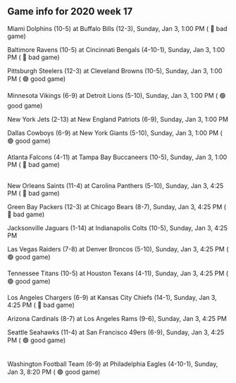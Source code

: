 ## Game info for 2020 week 17
Miami Dolphins (10-5) at Buffalo Bills (12-3), Sunday, Jan 3, 1:00 PM (	:red_circle: bad game)

Baltimore Ravens (10-5) at Cincinnati Bengals (4-10-1), Sunday, Jan 3, 1:00 PM (	:red_circle: bad game)

Pittsburgh Steelers (12-3) at Cleveland Browns (10-5), Sunday, Jan 3, 1:00 PM (	:green_circle: good game)

Minnesota Vikings (6-9) at Detroit Lions (5-10), Sunday, Jan 3, 1:00 PM (	:green_circle: good game)

New York Jets (2-13) at New England Patriots (6-9), Sunday, Jan 3, 1:00 PM

Dallas Cowboys (6-9) at New York Giants (5-10), Sunday, Jan 3, 1:00 PM (	:green_circle: good game)

Atlanta Falcons (4-11) at Tampa Bay Buccaneers (10-5), Sunday, Jan 3, 1:00 PM (	:red_circle: bad game)

<br/>New Orleans Saints (11-4) at Carolina Panthers (5-10), Sunday, Jan 3, 4:25 PM (	:red_circle: bad game)

Green Bay Packers (12-3) at Chicago Bears (8-7), Sunday, Jan 3, 4:25 PM (	:red_circle: bad game)

Jacksonville Jaguars (1-14) at Indianapolis Colts (10-5), Sunday, Jan 3, 4:25 PM

Las Vegas Raiders (7-8) at Denver Broncos (5-10), Sunday, Jan 3, 4:25 PM (	:green_circle: good game)

Tennessee Titans (10-5) at Houston Texans (4-11), Sunday, Jan 3, 4:25 PM (	:green_circle: good game)

Los Angeles Chargers (6-9) at Kansas City Chiefs (14-1), Sunday, Jan 3, 4:25 PM (	:red_circle: bad game)

Arizona Cardinals (8-7) at Los Angeles Rams (9-6), Sunday, Jan 3, 4:25 PM

Seattle Seahawks (11-4) at San Francisco 49ers (6-9), Sunday, Jan 3, 4:25 PM (	:green_circle: good game)

<br/>Washington Football Team (6-9) at Philadelphia Eagles (4-10-1), Sunday, Jan 3, 8:20 PM (	:green_circle: good game)

